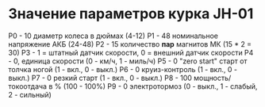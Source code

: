 # Значение параметров курка JH-01

P0 - 10 диаметр колеса в дюймах (4-12)
P1 - 48 номинальное напряжение АКБ (24-48)
P2 - 15 количество **пар** магнитов МК (15 * 2 = 30)
P3 - 1 = штатный датчик скорости, 0 = внешний датчик скорости
P4 - 0, единица скорости (0 - км/ч, 1 - миль/ч)
P5 - 0 "zero start" старт от толчка ногой (1 - вкл., 0 - выкл.)
P6 - 0 круиз-контроль (1 - вкл., 0 - выкл.)
P7 - 0 резкий старт (1 - вкл., 0 - выкл.)
P8 - 100 мощность/токоотдача в % (100 - 100%)
P9 - 0 электротормоз (0 - выкл., 1 - слабый, 2 - сильный)
